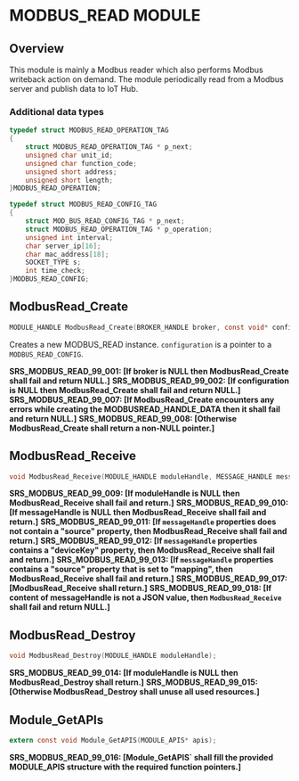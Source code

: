 # MODBUS_READ MODULE

## Overview

This module is mainly a Modbus reader which also performs Modbus writeback action on demand. The module periodically read from a Modbus server and publish data to IoT Hub.

### Additional data types
```c
typedef struct MODBUS_READ_OPERATION_TAG
{
	struct MODBUS_READ_OPERATION_TAG * p_next;
	unsigned char unit_id;
	unsigned char function_code;
	unsigned short address;
	unsigned short length;
}MODBUS_READ_OPERATION;

typedef struct MODBUS_READ_CONFIG_TAG
{
	struct MOD_BUS_READ_CONFIG_TAG * p_next;
	struct MODBUS_READ_OPERATION_TAG * p_operation;
	unsigned int interval;
	char server_ip[16];
	char mac_address[18];
	SOCKET_TYPE s;
	int time_check;
}MODBUS_READ_CONFIG;
```

## ModbusRead_Create
```c
MODULE_HANDLE ModbusRead_Create(BROKER_HANDLE broker, const void* configuration);
```
Creates a new MODBUS_READ instance. `configuration` is a pointer to a `MODBUS_READ_CONFIG`.

**SRS_MODBUS_READ_99_001: [**If broker is NULL then ModbusRead_Create shall fail and return NULL.**]**
**SRS_MODBUS_READ_99_002: [**If configuration is NULL then ModbusRead_Create shall fail and return NULL.**]**
**SRS_MODBUS_READ_99_007: [**If ModbusRead_Create encounters any errors while creating the MODBUSREAD_HANDLE_DATA then it shall fail and return NULL.**]**
**SRS_MODBUS_READ_99_008: [**Otherwise ModbusRead_Create shall return a non-NULL pointer.**]**

## ModbusRead_Receive
```c
void ModbusRead_Receive(MODULE_HANDLE moduleHandle, MESSAGE_HANDLE messageHandle);
```

**SRS_MODBUS_READ_99_009: [**If moduleHandle is NULL then ModbusRead_Receive shall fail and return.**]**
**SRS_MODBUS_READ_99_010: [**If messageHandle is NULL then ModbusRead_Receive shall fail and return.**]**
**SRS_MODBUS_READ_99_011: [**If `messageHandle` properties does not contain a "source" property, then ModbusRead_Receive shall fail and return.**]**
**SRS_MODBUS_READ_99_012: [**If `messageHandle` properties contains a "deviceKey" property, then ModbusRead_Receive shall fail and return.**]**
**SRS_MODBUS_READ_99_013: [**If `messageHandle` properties contains a "source" property that is set to "mapping", then ModbusRead_Receive shall fail and return.**]**
**SRS_MODBUS_READ_99_017: [**ModbusRead_Receive shall return.**]**
**SRS_MODBUS_READ_99_018: [**If content of messageHandle is not a JSON value, then `ModbusRead_Receive` shall fail and return NULL.**]**


## ModbusRead_Destroy
```c
void ModbusRead_Destroy(MODULE_HANDLE moduleHandle);
```
**SRS_MODBUS_READ_99_014: [**If moduleHandle is NULL then ModbusRead_Destroy shall return.**]**
**SRS_MODBUS_READ_99_015: [**Otherwise ModbusRead_Destroy shall unuse all used resources.**]**


## Module_GetAPIs
```c
extern const void Module_GetAPIS(MODULE_APIS* apis);
```
**SRS_MODBUS_READ_99_016: [**Module_GetAPIS` shall fill the provided MODULE_APIS structure with the required function pointers.**]**